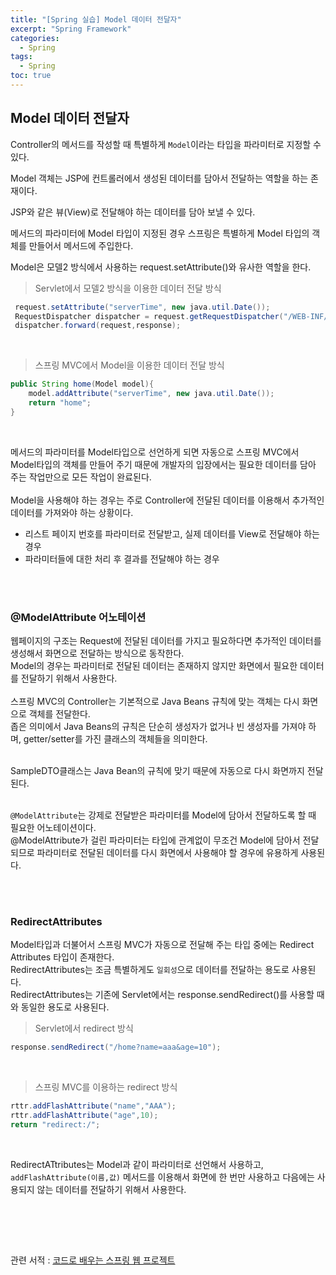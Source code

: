 ```yaml
---
title: "[Spring 실습] Model 데이터 전달자"
excerpt: "Spring Framework"
categories: 
  - Spring
tags: 
  - Spring
toc: true
---
```


## Model 데이터 전달자

Controller의 메서드를 작성할 때 특별하게 `Model`이라는 타입을 파라미터로 지정할 수 있다.<br>

Model 객체는 JSP에 컨트롤러에서 생성된 데이터를 담아서 전달하는 역할을 하는 존재이다.<br>

JSP와 같은 뷰(View)로 전달해야 하는 데이터를 담아 보낼 수 있다.<br>

메서드의 파라미터에 Model 타입이 지정된 경우 스프링은 특별하게 Model 타입의 객체를 만들어서 메서드에 주입한다.<br>


Model은 모델2 방식에서 사용하는 request.setAttribute()와 유사한 역할을 한다.<br>

>Servlet에서 모델2 방식을 이용한 데이터 전달 방식

```java
 request.setAttribute("serverTime", new java.util.Date());
 RequestDispatcher dispatcher = request.getRequestDispatcher("/WEB-INF/jsp/home.jsp");
 dispatcher.forward(request,response);
```

<br>

>스프링 MVC에서 Model을 이용한 데이터 전달 방식

```java
public String home(Model model){
    model.addAttribute("serverTime", new java.util.Date());
    return "home";
}
```

<br>

메서드의 파라미터를 Model타입으로 선언하게 되면 자동으로 스프링 MVC에서 Model타입의 객체를 만들어 주기 때문에 개발자의 입장에서는 필요한 데이터를 담아 주는 작업만으로 모든 작업이 완료된다.<br><br>
Model을 사용해야 하는 경우는 주로 Controller에 전달된 데이터를 이용해서 추가적인 데이터를 가져와야 하는 상황이다.<br>

- 리스트 페이지 번호를 파라미터로 전달받고, 실제 데이터를 View로 전달해야 하는 경우
- 파라미터들에 대한 처리 후 결과를 전달해야 하는 경우

<br><br>

### @ModelAttribute 어노테이션

웹페이지의 구조는 Request에 전달된 데이터를 가지고 필요하다면 추가적인 데이터를 생성해서 화면으로 전달하는 방식으로 동작한다.<br>
Model의 경우는 파라미터로 전달된 데이터는 존재하지 않지만 화면에서 필요한 데이터를 전달하기 위해서 사용한다.<br>
<br>
스프링 MVC의 Controller는 기본적으로 Java Beans 규칙에 맞는 객체는 다시 화면으로 객체를 전달한다.<br>
좁은 의미에서 Java Beans의 규칙은 단순히 생성자가 없거나 빈 생성자를 가져야 하며, getter/setter를 가진 클래스의 객체들을 의미한다.<br>
<br>

SampleDTO클래스는 Java Bean의 규칙에 맞기 때문에 자동으로 다시 화면까지 전달된다.<br><br>

`@ModelAttribute`는 강제로 전달받은 파라미터를 Model에 담아서 전달하도록 할 때 필요한 어노테이션이다.<br>
@ModelAttribute가 걸린 파라미터는 타입에 관계없이 무조건 Model에 담아서 전달되므로 파라미터로 전달된 데이터를 다시 화면에서 사용해야 할 경우에 유용하게 사용된다.<br>

<br><br>

### RedirectAttributes

Model타입과 더불어서 스프링 MVC가 자동으로 전달해 주는 타입 중에는 Redirect Attributes 타입이 존재한다.<br>
RedirectAttributes는 조금 특별하게도 `일회성`으로 데이터를 전달하는 용도로 사용된다.<br>
RedirectAttributes는 기존에 Servlet에서는 response.sendRedirect()를 사용할 때와 동일한 용도로 사용된다.
<br>

> Servlet에서 redirect 방식

```java
response.sendRedirect("/home?name=aaa&age=10");
```

<br>

> 스프링 MVC를 이용하는 redirect 방식

```java
rttr.addFlashAttribute("name","AAA");
rttr.addFlashAttribute("age",10);
return "redirect:/";
```

<br>

RedirectATtributes는 Model과 같이 파라미터로 선언해서 사용하고, `addFlashAttribute(이름,값)` 메서드를 이용해서 화면에 한 번만 사용하고 다음에는 사용되지 않는 데이터를 전달하기 위해서 사용한다.<br>

<br>



<br><br>

관련 서적 : [코드로 배우는 스프링 웹 프로젝트](https://cafe.naver.com/gugucoding)
<br><br>


